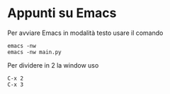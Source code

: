 # Appunti su Emacs

Per avviare Emacs in modalità testo usare il comando

```
emacs -nw
emacs -nw main.py
```
Per dividere in 2 la window uso

```
C-x 2 
C-x 3
```
